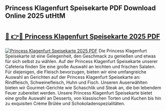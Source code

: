 ## Princess Klagenfurt Speisekarte PDF Download Online 2025 utHtM

# <h2><a href="http://gc78icn.nevu.top/?p=Princess+Klagenfurt+Speisekarte">🔗 👉🔴 Princess Klagenfurt Speisekarte 2025 PDF</a></h2>

[![Princess Klagenfurt Speisekarte 2025 PDF](https://i.imgur.com/dBaPXMq.png)](http://gc78icn.nevu.top/?p=Princess+Klagenfurt+Speisekarte)
Die Princess Klagenfurt Speisekarte ist eine Gelegenheit, den Geschmack zu genießen und etwas für sich selbst zu wählen. Auf der Princess Klagenfurt Speisekarte unserer Cafeteria finden Sie eine große Auswahl an leichten und frischen Salaten. Für diejenigen, die Fleisch bevorzugen, bieten wir eine umfangreiche Auswahl an Gerichten auf der Princess Klagenfurt Speisekarte an: Rindfleisch, Schweinefleisch, Huhn und Fisch. Unseren Auserwählten bieten wir Gourmet-Gerichte wie Schaschlik und Steak an, die bei lebendem Feuer zubereitet werden. Unsere Princess Klagenfurt Speisekarte bietet eine große Auswahl an Desserts, von klassischen Torten und Kuchen bis hin zu exquisiten Crème Brûlée und Schokoladenspezialitäten.

